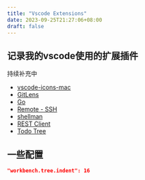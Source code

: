 ```yaml
---
title: "Vscode Extensions"
date: 2023-09-25T21:27:06+08:00
draft: false
---
```


## 记录我的vscode使用的扩展插件

持续补充中

- [vscode-icons-mac](https://marketplace.visualstudio.com/items?itemName=wayou.vscode-icons-mac)
- [GitLens](https://marketplace.visualstudio.com/items?itemName=eamodio.gitlens)
- [Go](https://marketplace.visualstudio.com/items?itemName=golang.go)
- [Remote - SSH](https://marketplace.visualstudio.com/items?itemName=ms-vscode-remote.remote-ssh)
- [shellman](https://marketplace.visualstudio.com/items?itemName=Remisa.shellman)
- [REST Client](https://marketplace.visualstudio.com/items?itemName=humao.rest-client)
- [Todo Tree](https://marketplace.visualstudio.com/items?itemName=Gruntfuggly.todo-tree)

## 一些配置

```json
"workbench.tree.indent": 16
```